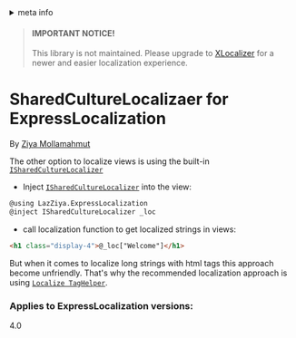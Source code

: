 <!-- meta tags details, will be assigned to meta tags inside header by js -->
<div id="meta-info">
<details><summary>meta info</summary>

> * Title: <i id="md-title">SharedCultureLocalizaer for ExpressLocalization</i>
> * Keywords: <i id="md-keywords">localization, asp.net-core, mvc</i>
> * Description: <i id="md-description">SharedCultureLocalizder in ExpressLocalization for Asp.Net Core.</i>
> * Author: <i id="md-author">Ziya Mollamahmut</i>
> * Date: <i id="md-date">08-Aug-2020</i>
> * Image: <i id="md-image">https://github.com/LazZiya/Docs/raw/master/LazZiya.ExpressLocalization/v4.0/images/lazziya-express-localization-logo.png</i>
> * Image-alt: <i id="md-image-alt">LazZiya.ExpressLocalization Logo</i>
> * Version: <i id="md-version">v4.0</i>

</details>
</div>

> #### IMPORTANT NOTICE!
> This library is not maintained. Please upgrade to [XLocalizer][0] for a newer and easier localization experience.

# SharedCultureLocalizaer for ExpressLocalization

By [Ziya Mollamahmut](https://github.com/LazZiya)

The other option to localize views is using the built-in [`ISharedCultureLocalizer`][1]

- Inject [`ISharedCultureLocalizer`][1] into the view:
````html
@using LazZiya.ExpressLocalization
@inject ISharedCultureLocalizer _loc
````
- call localization function to get localized strings in views:
````html
<h1 class="display-4">@_loc["Welcome"]</h1>
````

But when it comes to localize long strings with html tags this approach become unfriendly. That's why the recommended localization approach is using [`Localize TagHelper`][2].

[1]:https://github.com/LazZiya/ExpressLocalization/blob/master/LazZiya.ExpressLocalization/ISharedCultureLocalizer.cs
[2]:Localize-TagHelper.md

### Applies to ExpressLocalization versions:
 4.0

[0]:https://docs.ziyad.info/en/XLocalizer/v1.0/index.md
